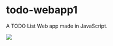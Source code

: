 # todo-webapp1
 
A TODO List Web app made in JavaScript.

![](https://media.giphy.com/media/Ag0Zej5FQhqxncudI9/giphy.gif)

